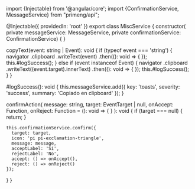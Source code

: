 import {Injectable} from '@angular/core';
import {ConfirmationService, MessageService} from "primeng/api";

@Injectable({
  providedIn: 'root'
})
export class MiscService {
  constructor(
    private messageService: MessageService,
    private confirmationService: ConfirmationService) {
  }

  copyText(event: string | Event): void {
    if (typeof event === 'string') {
      navigator
        .clipboard
        .writeText(event)
        .then((): void => {
        });
      this.#logSuccess();
    } else if (event instanceof Event) {
      navigator
        .clipboard
        .writeText((<HTMLElement>event.target).innerText)
        .then((): void => {
        });
      this.#logSuccess();
    }
  }

  #logSuccess(): void {
    this.messageService.add({
      key: 'toasts',
      severity: 'success',
      summary: 'Copiado en clipboard'
    });
  }

  confirmAction(
    message: string,
    target: EventTarget | null,
    onAccept: Function,
    onReject: Function = (): void => {
    }
  ): void {
    if (target === null) {
      return;
    }

    this.confirmationService.confirm({
      target: target,
      icon: 'pi pi-exclamation-triangle',
      message: message,
      acceptLabel: 'Sí',
      rejectLabel: 'No',
      accept: () => onAccept(),
      reject: () => onReject()
    });
  }
}
